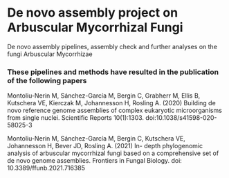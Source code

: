 # De novo assembly project on Arbuscular Mycorrhizal Fungi
De novo assembly pipelines, assembly check and further analyses on the fungi Arbuscular Mycorrhizae

### These pipelines and methods have resulted in the publication of the following papers
Montoliu-Nerin M, Sánchez-García M, Bergin C, Grabherr M, Ellis B, Kutschera VE, Kierczak M, Johannesson H, Rosling A. (2020) Building de novo reference genome assemblies of complex eukaryotic microorganisms from single nuclei. Scientific Reports 10(1):1303. doi:10.1038/s41598-020-58025-3

Montoliu-Nerin M, Sánchez-García M, Bergin C, Kutschera VE, Johannesson H, Bever JD, Rosling A. (2021) In- depth phylogenomic analysis of arbuscular mycorrhizal fungi based on a comprehensive set of de novo genome assemblies. Frontiers in Fungal Biology. doi: 10.3389/ffunb.2021.716385

## 
